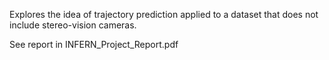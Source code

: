 Explores the idea of trajectory prediction applied to a dataset that does not include stereo-vision cameras. 

See report in INFERN_Project_Report.pdf


